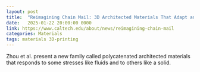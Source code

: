 ```yaml
---
layout: post
title:  "Reimagining Chain Mail: 3D Architected Materials That Adapt and Protect"
date:   2025-01-22 20:00:00 0000
link: https://www.caltech.edu/about/news/reimagining-chain-mail
categories: Materials
tags: materials 3D-printing
---
```


Zhou et al. present a new family called polycatenated architected materials that responds to some stresses like fluids and to others like a solid.